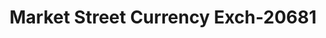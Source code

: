 ---
f_zip-code: 61701
f_state-code: IL
title: Market Street Currency Exch-20681
f_phone: 309-827-7676
f_city-only: Bloomington
f_address: 1401 W Market Street Bloomington
f_location-unique-id: '20681'
slug: market-street-currency-exch-20681
updated-on: '2024-05-30T13:46:58.046Z'
created-on: '2024-05-30T13:36:59.803Z'
published-on: '2024-05-30T13:54:32.469Z'
f_city-state: cms/city/bloomington-il.md
f_company: cms/company/market-street-currency-exch.md
f_state: cms/state/illinois.md
layout: '[payday-loan].html'
tags: payday-loan
---